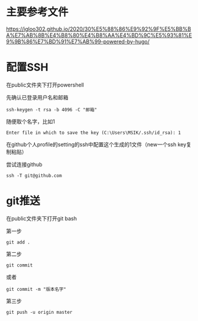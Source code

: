 # 主要参考文件
https://igloo302.github.io/2020/30%E5%88%86%E9%92%9F%E5%BB%BA%E7%AB%8B%E4%B8%80%E4%B8%AA%E4%BD%9C%E5%93%81%E9%9B%86%E7%BD%91%E7%AB%99-powered-by-hugo/

# 配置SSH
在public文件夹下打开powershell

先确认已登录用户名和邮箱

    ssh-keygen -t rsa -b 4096 -C "邮箱"

随便取个名字，比如1

    Enter file in which to save the key (C:\Users\MSIK/.ssh/id_rsa): 1

在github个人profile的setting的ssh中配置这个生成的1文件（new一个ssh key复制粘贴）

尝试连接github

    ssh -T git@github.com

# git推送
在public文件夹下打开git bash

第一步

    git add .

第二步

    git commit

或者

    git commit -m "版本名字"

第三步

    git push -u origin master